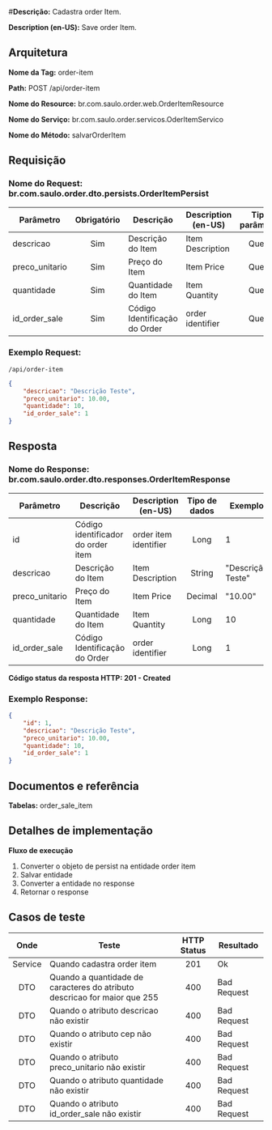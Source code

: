 #**Descrição:** Cadastra order Item.

**Description (en-US):** Save order Item.

## **Arquitetura**

**Nome da Tag:** order-item

**Path:** POST /api/order-item

**Nome do Resource:** br.com.saulo.order.web.OrderItemResource

**Nome do Serviço:** br.com.saulo.order.servicos.OderItemServico

**Nome do Método:** salvarOrderItem

## **Requisição**

### **Nome do Request:** br.com.saulo.order.dto.persists.OrderItemPersist

|Parâmetro | Obrigatório | Descrição | Description (en-US) | Tipo parâmetro | Tipo de dados | Exemplo | Validador |
|---|:---:|---|---|:---:|:---:|---|---|
| descricao | Sim | Descrição do Item | Item Description | Query | String | "Descrição Teste" | |
| preco_unitario | Sim | Preço do Item |  Item Price | Query | Decimal | "10.00" | |
| quantidade | Sim | Quantidade do Item | Item Quantity | Query | Long | 10 |
| id_order_sale | Sim | Código Identificação do Order | order identifier | Query | Long | 1 |



### **Exemplo Request:**
```
/api/order-item
```
```json
{
	"descricao": "Descrição Teste",
    "preco_unitario": 10.00,
	"quantidade": 10,
	"id_order_sale": 1
}
```

## **Resposta**

### **Nome do Response:** br.com.saulo.order.dto.responses.OrderItemResponse

|Parâmetro | Descrição | Description (en-US) | Tipo de dados | Exemplo |
|---|---|---|:---:|---|
| id | Código identificador do order item| order item identifier | Long | 1 | 
| descricao | Descrição do Item | Item Description | String | "Descrição Teste" | 
| preco_unitario | Preço do Item | Item Price | Decimal | "10.00" |
| quantidade | Quantidade do Item | Item Quantity | Long | 10 |
| id_order_sale | Código Identificação do Order | order identifier | Long | 1 |

**Código status da resposta HTTP: 201 - Created**

### **Exemplo Response:**
```json
{
    "id": 1,
	"descricao": "Descrição Teste",
    "preco_unitario": 10.00,
	"quantidade": 10,
	"id_order_sale": 1
}
```

## **Documentos e referência**

**Tabelas:** order_sale_item

## **Detalhes de implementação**

**Fluxo de execução**

1. Converter o objeto de persist na entidade order item
2. Salvar entidade
3. Converter a entidade no response
4. Retornar o response

## **Casos de teste**

| Onde | Teste | HTTP Status | Resultado |
| :---: | --- | :---: | --- |
| Service | Quando cadastra order item | 201 | Ok |
| DTO | Quando a quantidade de caracteres do atributo descricao for maior que 255 |  400 | Bad Request |
| DTO | Quando o atributo descricao não existir | 400 | Bad Request |
| DTO | Quando o atributo cep não existir | 400 | Bad Request |
| DTO | Quando o atributo preco_unitario não existir | 400 | Bad Request |
| DTO | Quando o atributo quantidade não existir | 400 | Bad Request |
| DTO | Quando o atributo id_order_sale não existir | 400 | Bad Request |
